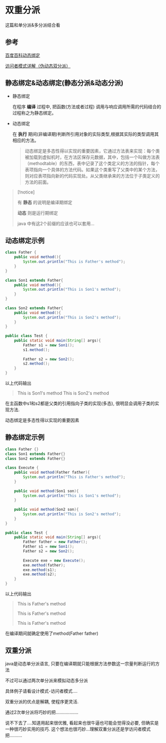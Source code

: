 # 双重分派

这篇和单分派&多分派结合看

## 参考

[百度百科动态绑定](https://baike.baidu.com/item/%E5%8A%A8%E6%80%81%E7%BB%91%E5%AE%9A/3987987)

[访问者模式详解（伪动态双分派）](https://blog.csdn.net/zuoxiaolong8810/article/details/9787251)



## 静态绑定&动态绑定(静态分派&动态分派)

*   静态绑定

    在程序 **编译** 过程中, 把函数(方法或者过程) 调用与响应调用所需的代码结合的过程称之为静态绑定。

*   动态绑定

    在 **执行** 期间(非编译期)判断所引用对象的实际类型,根据其实际的类型调用其相应的方法。

    >   动态绑定是多态性得以实现的重要因素，它通过方法表来实现：每个类被加载到虚拟机时，在方法区保存元数据，其中，包括一个叫做方法表（methodtable）的东西，表中记录了这个类定义的方法的指针，每个表项指向一个具体的方法代码。如果这个类重写了父类中的某个方法，则对应表项指向新的代码实现处。从父类继承来的方法位于子类定义的方法的前面。

>   [!notice]
>
>   有 **静态** 的说明是编译期绑定
>
>   **动态** 则是运行期绑定
>
>   java 中有这2个前缀的应该也可以套用...



##  动态绑定示例

```java
class Father {
	public void method(){
		System.out.println("This is Father's method");
	}
}
 
class Son1 extends Father{
	public void method(){
		System.out.println("This is Son1's method");
	}
}
 
class Son2 extends Father{
	public void method(){
		System.out.println("This is Son2's method");
	}
}
 
public class Test {
	public static void main(String[] args){
		Father s1 = new Son1();
		s1.method();
		
		Father s2 = new Son2();
		s2.method();
	}
}
```

以上代码输出

>   This is Son1's method This is Son2's method

在主函数中s1和s2都是父类的引用指向子类的实现(多态), 很明显会调用子类的实现方法.

动态绑定是多态性得以实现的重要因素

##  静态绑定示例

```java
class Father {}
class Son1 extends Father{}
class Son2 extends Father{}
 
class Execute {
	public void method(Father father){
		System.out.println("This is Father's method");
	}
	
	public void method(Son1 son){
		System.out.println("This is Son1's method");
	}
	
	public void method(Son2 son){
		System.out.println("This is Son2's method");
	}
}
 
public class Test {
	public static void main(String[] args){
		Father father = new Father();
		Father s1 = new Son1();
		Father s2 = new Son2();
 
		Execute exe = new Execute();
		exe.method(father);
		exe.method(s1);
		exe.method(s2);
	}
}
```

以上代码输出

>   This is Father's method
>
>   This is Father's method
>
>   This is Father's method

在编译期间就确定使用了method(Father father)



## 双重分派

java是动态单分派语言, 只要在编译期就只能根据方法参数这一宗量判断运行的方法

不过可以通过两次单分派来模拟动态多分派

具体例子请看设计模式-访问者模式....



双重分派的优点是解耦, 使程序更灵活.

通过2次单分派将巧妙的把..................

说不下去了....知道用起来很优雅, 看起来也很牛逼也可能会觉得没必要, 但确实是一种很巧妙实用的技巧. 这个想法也很巧妙...理解双重分派还是学访问者模式把..........

